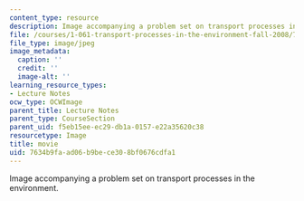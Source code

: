 ```yaml
---
content_type: resource
description: Image accompanying a problem set on transport processes in the environment.
file: /courses/1-061-transport-processes-in-the-environment-fall-2008/7634b9faad06b9bece308bf0676cdfa1_movie.jpg
file_type: image/jpeg
image_metadata:
  caption: ''
  credit: ''
  image-alt: ''
learning_resource_types:
- Lecture Notes
ocw_type: OCWImage
parent_title: Lecture Notes
parent_type: CourseSection
parent_uid: f5eb15ee-ec29-db1a-0157-e22a35620c38
resourcetype: Image
title: movie
uid: 7634b9fa-ad06-b9be-ce30-8bf0676cdfa1
---
```

Image accompanying a problem set on transport processes in the environment.


